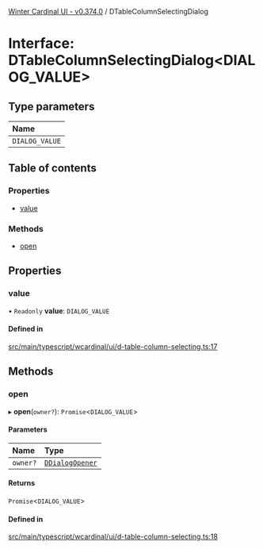 [Winter Cardinal UI - v0.374.0](../index.md) / DTableColumnSelectingDialog

# Interface: DTableColumnSelectingDialog\<DIALOG_VALUE\>

## Type parameters

| Name |
| :------ |
| `DIALOG_VALUE` |

## Table of contents

### Properties

- [value](DTableColumnSelectingDialog.md#value)

### Methods

- [open](DTableColumnSelectingDialog.md#open)

## Properties

### value

• `Readonly` **value**: `DIALOG_VALUE`

#### Defined in

[src/main/typescript/wcardinal/ui/d-table-column-selecting.ts:17](https://github.com/winter-cardinal/winter-cardinal-ui/blob/v0.310.1/src/main/typescript/wcardinal/ui/d-table-column-selecting.ts#L17)

## Methods

### open

▸ **open**(`owner?`): `Promise`\<`DIALOG_VALUE`\>

#### Parameters

| Name | Type |
| :------ | :------ |
| `owner?` | [`DDialogOpener`](DDialogOpener.md) |

#### Returns

`Promise`\<`DIALOG_VALUE`\>

#### Defined in

[src/main/typescript/wcardinal/ui/d-table-column-selecting.ts:18](https://github.com/winter-cardinal/winter-cardinal-ui/blob/v0.310.1/src/main/typescript/wcardinal/ui/d-table-column-selecting.ts#L18)
